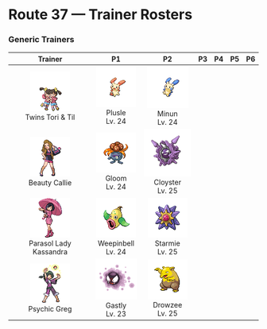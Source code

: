 # Route 37 — Trainer Rosters

### Generic Trainers

| Trainer | P1 | P2 | P3 | P4 | P5 | P6 |
|:-------:|:--:|:--:|:--:|:--:|:--:|:--:|
| ![Twins Tori & Til](../../assets/trainers/twins.png "Twins Tori & Til")<br>Twins Tori & Til | ![Plusle](../../assets/sprites/plusle/front.gif "Plusle")<br>Plusle<br>Lv. 24 | ![Minun](../../assets/sprites/minun/front.gif "Minun")<br>Minun<br>Lv. 24 |
| ![Beauty Callie](../../assets/trainers/beauty.png "Beauty Callie")<br>Beauty Callie | ![Gloom](../../assets/sprites/gloom/front.gif "Gloom")<br>Gloom<br>Lv. 24 | ![Cloyster](../../assets/sprites/cloyster/front.gif "Cloyster")<br>Cloyster<br>Lv. 25 |
| ![Parasol Lady Kassandra](../../assets/trainers/parasol_lady.png "Parasol Lady Kassandra")<br>Parasol Lady Kassandra | ![Weepinbell](../../assets/sprites/weepinbell/front.gif "Weepinbell")<br>Weepinbell<br>Lv. 24 | ![Starmie](../../assets/sprites/starmie/front.gif "Starmie")<br>Starmie<br>Lv. 25 |
| ![Psychic Greg](../../assets/trainers/psychic.png "Psychic Greg")<br>Psychic Greg | ![Gastly](../../assets/sprites/gastly/front.gif "Gastly")<br>Gastly<br>Lv. 23 | ![Drowzee](../../assets/sprites/drowzee/front.gif "Drowzee")<br>Drowzee<br>Lv. 25 |

